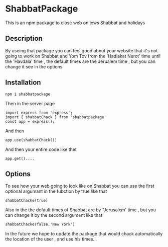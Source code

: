 # ShabbatPackage

This is an npm package to close web on jews Shabbat and holidays

## Description

By useing that package you can feel good about your website that it's not going to work on Shabbat and Yom Tov
from the 'Hadlakat Nerot' time until the 'Havdala' time , the default times are the Jerualem time , but you can change it see in the options

## Installation

```
npm i shabbatpackage
```

Then in the server page 

```
import express from 'express';
import { shabbatChack } from 'shabbatpackage'
const app = express();
```

And then

```
app.use(shabbatChack())
```

And then your entire code like thet

```
app.get()....
```

## Options

To see how your web going to look like on Shabbat you can use the first optional argumant in the fubction by true like that

```
shabbatChacke(true)
```

Also in the the default times of Shabbat are by "Jerusalem' time , but you can change it by the second argument like that

```
shabbatChacke(false,'New York')
```

In the future we hope to update the package that would chack automatically the location of the user , and use his times...
